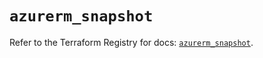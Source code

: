 # `azurerm_snapshot`

Refer to the Terraform Registry for docs: [`azurerm_snapshot`](https://registry.terraform.io/providers/hashicorp/azurerm/4.2.0/docs/resources/snapshot).
